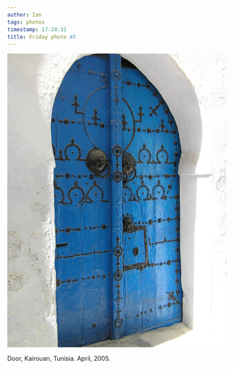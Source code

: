 ```yaml
---
author: Ian
tags: photos
timestamp: 17:24:31
title: Friday photo #5
---
```

<a href="kairouan-door.jpg"><div class="img-full">![Door in Kairouan](kairouan-door-small.jpg)</div></a>

Door, Kairouan, Tunisia.  April, 2005.

